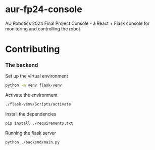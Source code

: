 # aur-fp24-console

AU Robotics 2024 Final Project Console - a React + Flask console for monitoring and controlling the robot

# Contributing

### The backend

Set up the virtual environment

```sh
python -m venv flask-venv
```

Activate the environment

```sh
./flask-venv/Scripts/activate
```

Install the dependencies

```sh
pip install ./requirements.txt
```

Running the flask server

```sh
python ./backend/main.py
```
